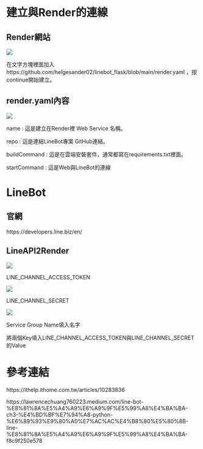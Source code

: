 <h1>建立與Render的連線</h1>
<h2>Render網站</h2>
<img src="https://github.com/helgesander02/linebot_flask/blob/main/img/%E5%BB%BA%E7%AB%8B%E6%AA%94%E6%A1%88.jpg" with="300" heigh="150"></img>
<p>在文字方塊裡面加入 https://github.com/helgesander02/linebot_flask/blob/main/render.yaml ，按continue開始建立。</p>
<h2>render.yaml內容</h2>
<img src="https://github.com/helgesander02/linebot_flask/blob/main/img/%E5%85%A7%E5%AE%B9.jpg" with="300" heigh="150"></img>
<p>name : 這是建立在Render裡 Web Service 名稱。</p>
<p>repo : 這是連結LineBot專案 GitHub連結。</p>
<p>buildCommand : 這是在雲端安裝套件，通常都寫在requirements.txt裡面。</p>
<p>startCommand : 這是Web與LineBot的連線</p>
<h1>LineBot</h1>
<h2>官網</h2>
<p>https://developers.line.biz/en/</p>
<h2>LineAPI2Render</h2>
<img src="https://github.com/helgesander02/linebot_flask/blob/main/img/token.jpg" with="300" heigh="150"></img>
<p>LINE_CHANNEL_ACCESS_TOKEN</p>
<img src="https://github.com/helgesander02/linebot_flask/blob/main/img/secret.jpg" with="300" heigh="150"></img>
<p>LINE_CHANNEL_SECRET</p>
<img src="https://github.com/helgesander02/linebot_flask/blob/main/img/%E5%BB%BA%E7%AB%8BWebService.jpg" with="300" heigh="150"></img>
<p>Service Group Name填入名字</p>
<p>將兩個Key填入LINE_CHANNEL_ACCESS_TOKEN與LINE_CHANNEL_SECRET的Value</p>
<h1>參考連結</h1>
<p>https://ithelp.ithome.com.tw/articles/10283836</p>
<p>https://lawrencechuang760223.medium.com/line-bot-%E8%81%8A%E5%A4%A9%E6%A9%9F%E5%99%A8%E4%BA%BA-ch3-%E4%BD%BF%E7%94%A8-python-%E6%89%93%E9%80%A0%E7%AC%AC%E4%B8%80%E5%80%8B-line-%E8%81%8A%E5%A4%A9%E6%A9%9F%E5%99%A8%E4%BA%BA-f8c9f250e578</p>
